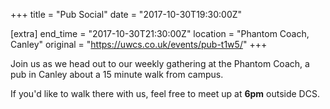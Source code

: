 +++
title = "Pub Social"
date = "2017-10-30T19:30:00Z"

[extra]
end_time = "2017-10-30T21:30:00Z"
location = "Phantom Coach, Canley"
original = "https://uwcs.co.uk/events/pub-t1w5/"
+++

Join us as we head out to our weekly gathering at the Phantom Coach, a pub in Canley about a 15 minute walk from campus.

  

If you'd like to walk there with us, feel free to meet up at **6pm** outside DCS.

